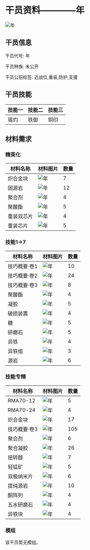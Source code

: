 # 干员资料————年

![年](./oprImages/年.png)

## 干员信息

干员代号: 年

干员种族: 未公开

干员公招标签: 近战位,重装,防护,支援

## 干员技能

| 技能一       | 技能二   | 技能三 |
| ------------ | -------- | ------ |
| 锡灼 | 铁御 | 铜印 |

## 材料需求

### 精英化

| 材料名称      | 材料图片 | 数量  |
|---------|---------|-----|
| 炽合金块 | ![年](./matIcons/炽合金块.png)  |   7  |
| 固源岩 | ![年](./matIcons/固源岩.png)  |   12  |
| 聚合剂 | ![年](./matIcons/聚合剂.png)  |   4  |
| 聚酸酯 | ![年](./matIcons/聚酸酯.png)  |   5  |
| 重装双芯片 | ![年](./matIcons/重装双芯片.png)  |   4  |
| 重装芯片 | ![年](./matIcons/重装芯片.png)  |   5  |

### 技能1→7

| 材料名称      | 材料图片 | 数量  |
|---------|---------|-----|
| 技巧概要·卷1 | ![年](./matIcons/技巧概要·卷1.png)  |   10  |
| 技巧概要·卷2 | ![年](./matIcons/技巧概要·卷2.png)  |   24  |
| 技巧概要·卷3 | ![年](./matIcons/技巧概要·卷3.png)  |   8  |
| 聚酸酯 | ![年](./matIcons/聚酸酯.png)  |   4  |
| 凝胶 | ![年](./matIcons/凝胶.png)  |   5  |
| 破损装置 | ![年](./matIcons/破损装置.png)  |   4  |
| 糖 | ![年](./matIcons/糖.png)  |   5  |
| 研磨石 | ![年](./matIcons/研磨石.png)  |   5  |
| 异铁 | ![年](./matIcons/异铁.png)  |   4  |
| 异铁组 | ![年](./matIcons/异铁组.png)  |   3  |
| 源岩 | ![年](./matIcons/源岩.png)  |   6  |

### 技能专精

| 材料名称      | 材料图片 | 数量  |
|---------|---------|-----|
| RMA70-12 | ![年](./matIcons/RMA70-12.png)  |   5  |
| RMA70-24 | ![年](./matIcons/RMA70-24.png)  |   4  |
| 炽合金块 | ![年](./matIcons/炽合金块.png)  |   17  |
| 技巧概要·卷3 | ![年](./matIcons/技巧概要·卷3.png)  |   105  |
| 聚合剂 | ![年](./matIcons/聚合剂.png)  |   6  |
| 聚合凝胶 | ![年](./matIcons/聚合凝胶.png)  |   26  |
| 扭转醇 | ![年](./matIcons/扭转醇.png)  |   7  |
| 轻锰矿 | ![年](./matIcons/轻锰矿.png)  |   5  |
| 双极纳米片 | ![年](./matIcons/双极纳米片.png)  |   6  |
| 提纯源岩 | ![年](./matIcons/提纯源岩.png)  |   10  |
| 酮阵列 | ![年](./matIcons/酮阵列.png)  |   4  |
| 五水研磨石 | ![年](./matIcons/五水研磨石.png)  |   4  |
| 异铁块 | ![年](./matIcons/异铁块.png)  |   4  |

### 模组

该干员暂无模组。
